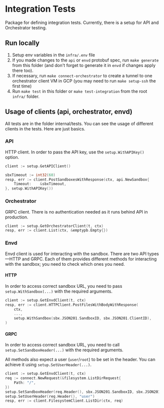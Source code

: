 # Integration Tests

Package for defining integration tests. Currently, there is a setup for API and Orchestrator testing.

## Run locally

1. Setup env variables in the `infra/.env` file
2. If you made changes to the `api` or `envd` protobuf spec, run `make generate` from this folder (and don't forget to generate it in `envd` if changes apply there too).
3. If necessary, run `make connect-orchestrator` to create a tunnel to one orchestrator client VM in GCP (you may need to run `make setup-ssh` the first time)
4. Run `make test` in this folder or `make test-integration` from the root `infra/` folder.

## Usage of clients (api, orchestrator, envd)

All tests are in the folder internal/tests. You can see the usage of different clients in the tests. Here are just basics.

### API

HTTP client. In order to pass the API key, use the `setup.WithAPIKey()` option.

```go
client := setup.GetAPIClient()

sbxTimeout := int32(60)
resp, err := client.PostSandboxesWithResponse(ctx, api.NewSandbox{
    Timeout:    &sbxTimeout,
}, setup.WithAPIKey())
```

### Orchestrator

GRPC client. There is no authentication needed as it runs behind API in production.

```go
client := setup.GetOrchestratorClient(t, ctx)
resp, err := client.List(ctx, &emptypb.Empty{})
```

### Envd

Envd client is used for interacting with the sandbox.
There are two API types—HTTP and GRPC.
Each of them provides different methods for interacting with the sandbox; you need to check which ones you need.

#### HTTP

In order to access correct sandbox URL, you need to pass `setup.WithSandbox(...)` with the required arguments.

```go
client := setup.GetEnvdClient(t, ctx)
resp, err := client.HTTPClient.PostFilesWithBodyWithResponse(
    ctx,
    ...,
    setup.WithSandbox(sbx.JSON201.SandboxID, sbx.JSON201.ClientID),
)
```

#### GRPC

In order to access correct sandbox URL, you need to call `setup.SetSandboxHeader(...)` with the required arguments.

All methods also expect a user (`user`/`root`) to be set in the header.
You can achieve it using `setup.SetUserHeader(...)`.

```go
client := setup.GetEnvdClient(t, ctx)
req := connect.NewRequest(&filesystem.ListDirRequest{
    Path: "/",
})
setup.SetSandboxHeader(req.Header(), sbx.JSON201.SandboxID, sbx.JSON201.ClientID)
setup.SetUserHeader(req.Header(), "user")
resp, err := client.FilesystemClient.ListDir(ctx, req)
```
